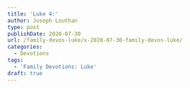 ```yaml
---
title: 'Luke 4:'
author: Joseph Louthan
type: post
publishDate: 2020-07-30
url: /family-devos-luke/x-2020-07-30-family-devos-luke/
categories:
  - Devotions
tags:
  - 'Family Devotions: Luke'
draft: true
---
```

